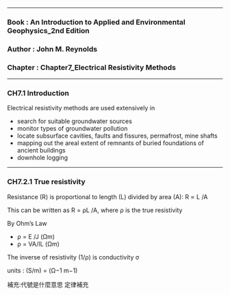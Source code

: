 ----------------------------------------------------------------------------

### Book : An Introduction to Applied and Environmental Geophysics_2nd Edition

### Author : John M. Reynolds

### Chapter : Chapter7_Electrical Resistivity Methods

----------------------------------------------------------------------------

### CH7.1 Introduction

Electrical resistivity methods are used extensively in 
- search for suitable groundwater sources
- monitor types of groundwater pollution
- locate subsurface cavities, faults and fissures, permafrost, mine shafts
- mapping out the areal extent of remnants of buried foundations of ancient buildings
- downhole logging


----------------------------------------------------------------------------

### CH7.2.1 True resistivity

Resistance (R) is proportional to length (L) divided by area (A): R ∝ L /A

This can be written as R = ρL /A, where ρ is the true resistivity

By Ohm’s Law

- ρ = E /J (Ωm)
- ρ = VA/IL (Ωm)

The inverse of resistivity (1/ρ) is conductivity σ 

 units : (S/m) =  (Ω−1 m−1)
 
 補充:代號是什麼意思 定律補充
 

